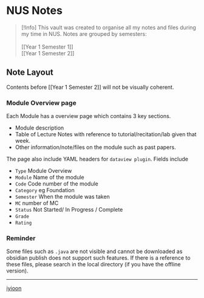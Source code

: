 # NUS Notes


> [!Info] 
>  <span class="center-menu">This vault was created to organise all my notes and files during my time in NUS. Notes are grouped by semesters:<br> <br> [[Year 1 Semester 1]]    <br> [[Year 1 Semester 2]] </span>
## Note Layout

Contents before [[Year 1 Semester 2]] will not be visually coherent.

### Module Overview page 

Each Module has a overview page which contains 3 key sections.

- Module description
- Table of Lecture Notes with reference to tutorial/recitation/lab given that week.
- Other information/note/files on the module such as past papers.

The page also include YAML headers for `dataview plugin`. Fields include

- `Type` Module Overview
- `Module` Name of the module
- `Code` Code number of the module
- `Category` eg Foundation
- `Semester` When the module was taken
- `MC` number of MC
- `Status` Not Started/ In Progress / Complete
- `Grade`
- `Rating`

### Reminder

Some files such as `.java` are not visible and cannot be downloaded as obsidian publish does not support such features. If there is a reference to these files, please search in the local directory (if you have the offline version).

---

<span class="center-menu">[iyioon](https://www.iyioon.com) 
</span>